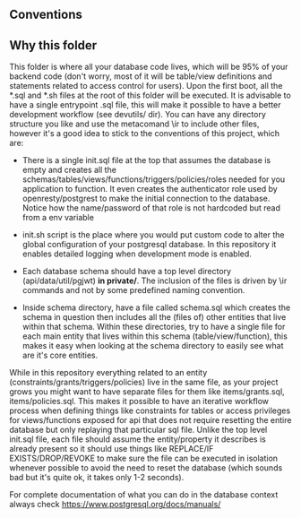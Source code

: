 ## Conventions


## Why this folder

This folder is where all your database code lives, which will be 95% of your backend code (don't worry, most of it will be table/view definitions and statements related to access control for users). Upon the first boot, all the \*.sql and \*.sh files at the root of this folder will be executed. It is advisable to have a single entrypoint .sql file, this will make it possible to have a better development workflow (see devutils/ dir). You can have any directory structure you like and use the metacomand \\ir to include other files, however it's a good idea to stick to the conventions of this project, which are:

- There is a single init.sql file at the top that assumes the database is empty and creates all the schemas/tables/views/functions/triggers/policies/roles needed for you application to function. It even creates the authenticator role used by openresty/postgrest to make the initial connection to the database. Notice how the name/password of that role is not hardcoded but read from a env variable

- init.sh script is the place where you would put custom code to alter the global configuration of your postgresql database. In this repository it enables detailed logging when development mode is enabled.

- Each database schema should have a top level directory (api/data/util/pgjwt) **in private/**. The inclusion of the files is driven by \\ir commands and not by some predefined naming convention.

- Inside schema directory, have a file called schema.sql which creates the schema in question then includes all the (files of) other entities that live within that schema. Within these directories, try to have a single file for each main entity that lives within this schema (table/view/function), this makes it easy when looking at the schema directory to easily see what are it's core entities.

While in this repository everything related to an entity (constraints/grants/triggers/policies) live in the same file, as your project grows you might want to have separate files for them like items/grants.sql, items/policies.sql. This makes it possible to have an iterative workflow process when defining things like constraints for tables or access privileges for views/functions exposed for api that does not require resetting the entire database but only replaying that particular sql file. Unlike the top level init.sql file, each file should assume the entity/property it describes is already present so it should use things like REPLACE/IF EXISTS/DROP/REVOKE to make sure the file can be executed in isolation whenever possible to avoid the need to reset the database (which sounds bad but it's quite ok, it takes only 1-2 seconds).

For complete documentation of what you can do in the database context always check https://www.postgresql.org/docs/manuals/
